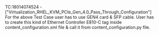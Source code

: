TC:18014074524 - ["Virtualization_RHEL_KVM_PCIe_Gen_4.0_Pass_Through_Configuration"]
For the above Test Case user has to use GEN4 card & SFP 
cable. User has to create this kind of 
<columbiaville>Ethernet Controller E810-C</columbiaville> 
tag inside content_configuration.xml file & call it from
content_configuration.py file.
